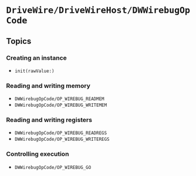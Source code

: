 #  ``DriveWire/DriveWireHost/DWWirebugOpCode``

## Topics

### Creating an instance

- ``init(rawValue:)``

### Reading and writing memory

- ``DWWirebugOpCode/OP_WIREBUG_READMEM``
- ``DWWirebugOpCode/OP_WIREBUG_WRITEMEM``

### Reading and writing registers

- ``DWWirebugOpCode/OP_WIREBUG_READREGS``
- ``DWWirebugOpCode/OP_WIREBUG_WRITEREGS``

### Controlling execution

- ``DWWirebugOpCode/OP_WIREBUG_GO``
